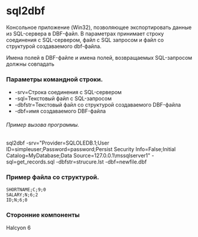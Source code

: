 sql2dbf
=======
Консольное приложение (Win32), позволяющее экспортировать данные из SQL-сервера в DBF-файл.
В параметрах принимает строку соединения с SQL-сервером, файл с SQL запросом и файл со структурой создаваемого dbf-файла.

Имена полей в DBF-файле и имена полей, возвращаемых SQL-запросом должны совпадать


### Параметры командной строки.

- -srv=Строка соединения с SQL-сервером
- -sql=Текстовый файл с SQL-запросом
- -dbfstr=Текстовый файл со структурой создаваемого DBF-файла
- -dbf=имя создаваемого DBF-файла

###### Пример вызова программы.
 sql2dbf -srv="Provider=SQLOLEDB.1;User ID=simpleuser;Password=password;Persist Security Info=False;Initial Catalog=MyDatabase;Data Source=127.0.0.1\mssqlserver1" -sql=get_records.sql -dbfstr=strucure.lst -dbf=newfile.dbf

### Пример файла со структурой. 
```
SHORTNAME;C;9;0
SALARY;N;6;2
ID;N;6;0
```
### Сторонние компоненты
Halcyon 6
